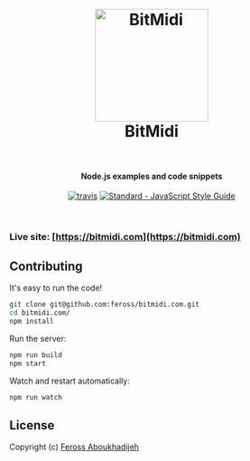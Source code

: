 <h1 align="center">
  <br>
  <a href="https://bitmidi.com"><img src="https://nodejs.org/static/images/logos/nodejs-new-pantone-black.png" alt="BitMidi" width="200"></a>
  <br>
  BitMidi
  <br>
  <br>
</h1>

<h4 align="center">Node.js examples and code snippets</h4>

<p align="center">
  <a href="https://travis-ci.org/feross/bitmidi.com"><img src="https://img.shields.io/travis/feross/bitmidi.com/master.svg" alt="travis"></a>
  <a href="https://standardjs.com"><img src="https://img.shields.io/badge/code_style-standard-brightgreen.svg" alt="Standard - JavaScript Style Guide"></a>
</p>
<br>


### Live site: [https://bitmidi.com](https://bitmidi.com)

## Contributing

It's easy to run the code!

```bash
git clone git@github.com:feross/bitmidi.com.git
cd bitmidi.com/
npm install
```

Run the server:

```bash
npm run build
npm start
```

Watch and restart automatically:

```bash
npm run watch
```

## License

Copyright (c) [Feross Aboukhadijeh](https://feross.org)
